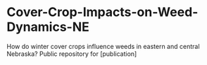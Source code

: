 # Cover-Crop-Impacts-on-Weed-Dynamics-NE
How do winter cover crops influence weeds in eastern and central Nebraska? Public repository for [publication]
